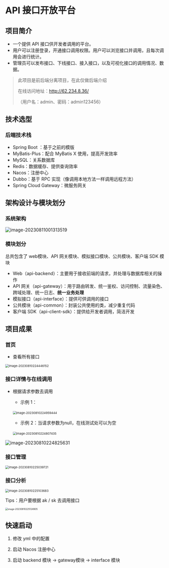 # API 接口开放平台

## **项目简介**

- 一个提供 API 接口供开发者调用的平台。
- 用户可以注册登录，开通接口调用权限。用户可以浏览接口并调用，且每次调用会进行统计。
- 管理员可以发布接口、下线接口、接入接口，以及可视化接口的调用情况、数据。

> 此项目是前后端分离项目，在此仅做后端介绍
>
> 在线访问地址：http://62.234.8.36/
>
> （用户名：admin、密码：admin123456）

## 技术选型

### 后端技术栈

- Spring Boot ：基于之前的模版
- MyBatis-Plus：配合 MyBatis X 使用，提高开发效率
- MySQL：关系数据库
- Redis：数据缓存、提供查询效率
- Nacos：注册中心
- Dubbo：基于 RPC 实现（像调用本地方法一样调用远程方法）
- Spring Cloud Gateway：微服务网关





## 架构设计与模块划分

### 系统架构

![image-20230811001313519](README.assets/image-20230811001313519.png)

### 模块划分

总共包含了 web模块、API 网关模块、模拟接口模块、公共模块、客户端 SDK 模块

- Web（api-backend）：主要用于接收前端的请求，并处理与数据库相关的操作
- API 网关（api-gateway）：用于路由转发、统一鉴权、访问控制、流量染色、跨域处理、统一日志、**统一业务处理**
- 模拟接口（api-interface）：提供可供调用的接口
- 公共模块（api-common）：封装公共使用的类，减少重复代码
- 客户端 SDK（api-client-sdk）：提供给开发者调用，简洁开发



## 项目成果

### 首页

- 查看所有接口

<img src="README.assets/image-20230810224446152.png" alt="image-20230810224446152" style="zoom:67%;" />

### 接口详情与在线调用

- 根据请求参数去调用

  - 示例 1：

  ​	<img src="README.assets/image-20230810224959444.png" alt="image-20230810224959444" style="zoom:67%;" />

  - 示例 2：当请求参数为null，在线测试处可以为空

  ​	<img src="README.assets/image-20230810224807435.png" alt="image-20230810224807435" style="zoom:67%;" />

![image-20230810224825631](README.assets/image-20230810224825631.png)

### 接口管理

<img src="README.assets/image-20230810225039721.png" alt="image-20230810225039721" style="zoom:67%;" />

### 接口分析

<img src="README.assets/image-20230810225103683.png" alt="image-20230810225103683" style="zoom:67%;" />

Tips：用户要根据 ak / sk 去调用接口

<img src="README.assets/image-20230810225124905.png" alt="image-20230810225124905" style="zoom: 50%;" />



## 快速启动

1. 修改 yml 中的配置

2. 启动 Nacos 注册中心

3. 启动 backend 模块 -> gateway模块 -> interface 模块

   





